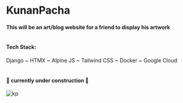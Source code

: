# KunanPacha

#### This will be an art/blog website for a friend to display his artwork  <br><br>


<h4>Tech Stack:</h4> Django ~ HTMX ~ Alpine JS ~ Tailwind CSS ~ Docker ~ Google Cloud  <br><br>


#### 🚧 currently under construction 🚧


<a name="readme-top"></a>

<!-- KP Gif -->
![kp](https://github.com/UreshiiPanda/KunanPacha/assets/39992411/6afa6a1f-a032-4ce2-8202-6645f7d255f8)
